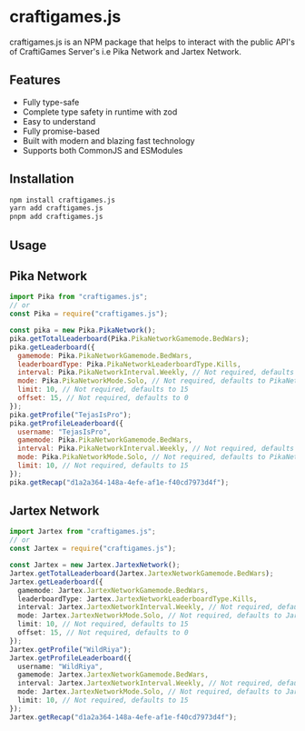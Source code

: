 # craftigames.js

craftigames.js is an NPM package that helps to interact with the public API's of CraftiGames Server's i.e Pika Network and Jartex Network.

## Features

- Fully type-safe
- Complete type safety in runtime with zod
- Easy to understand
- Fully promise-based
- Built with modern and blazing fast technology
- Supports both CommonJS and ESModules

## Installation

```sh
npm install craftigames.js
yarn add craftigames.js
pnpm add craftigames.js
```

## Usage

## Pika Network

```js
import Pika from "craftigames.js";
// or
const Pika = require("craftigames.js");

const pika = new Pika.PikaNetwork();
pika.getTotalLeaderboard(Pika.PikaNetworkGamemode.BedWars);
pika.getLeaderboard({
  gamemode: Pika.PikaNetworkGamemode.BedWars,
  leaderboardType: Pika.PikaNetworkLeaderboardType.Kills,
  interval: Pika.PikaNetworkInterval.Weekly, // Not required, defaults to PikaNetworkInterval.AllTime
  mode: Pika.PikaNetworkMode.Solo, // Not required, defaults to PikaNetworkMode.AllModes
  limit: 10, // Not required, defaults to 15
  offset: 15, // Not required, defaults to 0
});
pika.getProfile("TejasIsPro");
pika.getProfileLeaderboard({
  username: "TejasIsPro",
  gamemode: Pika.PikaNetworkGamemode.BedWars,
  interval: Pika.PikaNetworkInterval.Weekly, // Not required, defaults to PikaNetworkInterval.AllTime
  mode: Pika.PikaNetworkMode.Solo, // Not required, defaults to PikaNetworkMode.AllModes
  limit: 10, // Not required, defaults to 15
});
pika.getRecap("d1a2a364-148a-4efe-af1e-f40cd7973d4f");
```

## Jartex Network

```ts
import Jartex from "craftigames.js";
// or
const Jartex = require("craftigames.js");

const Jartex = new Jartex.JartexNetwork();
Jartex.getTotalLeaderboard(Jartex.JartexNetworkGamemode.BedWars);
Jartex.getLeaderboard({
  gamemode: Jartex.JartexNetworkGamemode.BedWars,
  leaderboardType: Jartex.JartexNetworkLeaderboardType.Kills,
  interval: Jartex.JartexNetworkInterval.Weekly, // Not required, defaults to JartexNetworkInterval.AllTime
  mode: Jartex.JartexNetworkMode.Solo, // Not required, defaults to JartexNetworkMode.AllModes
  limit: 10, // Not required, defaults to 15
  offset: 15, // Not required, defaults to 0
});
Jartex.getProfile("WildRiya");
Jartex.getProfileLeaderboard({
  username: "WildRiya",
  gamemode: Jartex.JartexNetworkGamemode.BedWars,
  interval: Jartex.JartexNetworkInterval.Weekly, // Not required, defaults to JartexNetworkInterval.AllTime
  mode: Jartex.JartexNetworkMode.Solo, // Not required, defaults to JartexNetworkMode.AllModes
  limit: 10, // Not required, defaults to 15
});
Jartex.getRecap("d1a2a364-148a-4efe-af1e-f40cd7973d4f");
```
